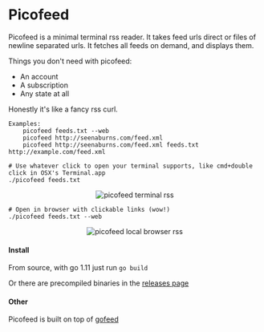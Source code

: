 # Picofeed

Picofeed is a minimal terminal rss reader. It takes feed urls direct or files
of newline separated urls. It fetches all feeds on demand, and displays them.

Things you don't need with picofeed:

- An account
- A subscription
- Any state at all

Honestly it's like a fancy rss curl.

```
Examples:
    picofeed feeds.txt --web
    picofeed http://seenaburns.com/feed.xml
    picofeed http://seenaburns.com/feed.xml feeds.txt http://example.com/feed.xml
```

```
# Use whatever click to open your terminal supports, like cmd+double click in OSX's Terminal.app
./picofeed feeds.txt
```

<p align="center">
      <img alt="picofeed terminal rss" src="https://user-images.githubusercontent.com/2801344/49423749-45c6d080-f74d-11e8-8b61-18fc589bb857.png"/>
</p>

```
# Open in browser with clickable links (wow!)
./picofeed feeds.txt --web
```

<p align="center">
      <img alt="picofeed local browser rss" src="https://user-images.githubusercontent.com/2801344/49423747-4495a380-f74d-11e8-8452-0e2ee826166d.png"/>
</p>

#### Install

From source, with go 1.11 just run `go build`

Or there are precompiled binaries in the [releases page](https://github.com/seenaburns/picofeed/releases/latest)

#### Other

Picofeed is built on top of [gofeed](https://github.com/mmcdole/gofeed)
